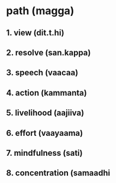 # path (magga)

## 1. view (dit.t.hi)
## 2. resolve (san.kappa)
## 3. speech (vaacaa)
## 4. action (kammanta)
## 5. livelihood (aajiiva)
## 6. effort (vaayaama)
## 7. mindfulness (sati)
## 8. concentration (samaadhi
